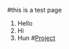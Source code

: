 
#this is a test page
1. Hello
2. Hi
3. Hun
#[Project](https://github.com/korenes/html-me-something)
